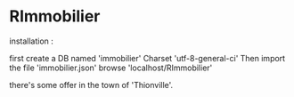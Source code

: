 ﻿# RImmobilier

installation : 

first create a DB named 'immobilier' Charset 'utf-8-general-ci'
Then import the file 'immobilier.json'
browse 'localhost/RImmobilier' 

there's some offer in the town of 'Thionville'.
